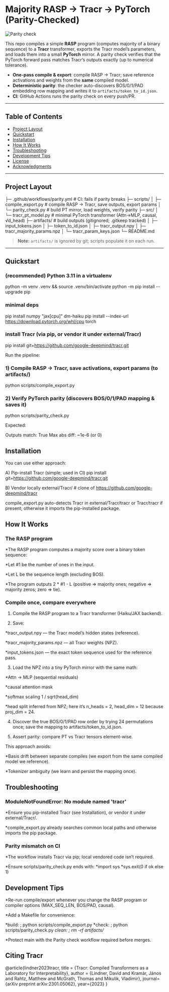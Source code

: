 # Majority RASP → Tracr → PyTorch (Parity-Checked)

![Parity check](https://github.com/DhruvParashar246/Majority-RASP-Program/actions/workflows/parity.yml/badge.svg)

This repo compiles a simple **RASP** program (computes majority of a binary sequence) to a **Tracr** transformer, exports the Tracr model’s parameters, and loads them into a small **PyTorch** mirror. A parity check verifies that the PyTorch forward pass matches Tracr’s outputs exactly (up to numerical tolerance).

- **One-pass compile & export**: compile RASP → Tracr; save reference activations and weights from the **same** compiled model.
- **Deterministic parity**: the checker auto-discovers BOS/0/1/PAD embedding row mapping and writes it to `artifacts/token_to_id.json`.
- **CI**: GitHub Actions runs the parity check on every push/PR.

---

## Table of Contents
- [Project Layout](#project-layout)
- [Quickstart](#quickstart)
- [Installation](#installation)
- [How It Works](#how-it-works)
- [Troubleshooting](#troubleshooting)
- [Development Tips](#development-tips)
- [License](#license)
- [Acknowledgments](#acknowledgments)

---

## Project Layout

├─ .github/workflows/parity.yml # CI: fails if parity breaks
├─ scripts/
│ ├─ compile_export.py # compile RASP → Tracr, save outputs, export params
│ └─ parity_check.py # build PT mirror, load weights, verify parity
├─ src/
│ └─ tracr_pt_model.py # minimal PyTorch transformer (Attn→MLP, causal, √d_head)
├─ artifacts/ # build outputs (gitignored; .gitkeep tracked)
│ ├─ input_tokens.json
│ ├─ token_to_id.json
│ ├─ tracr_output.npy
│ ├─ tracr_majority_params.npz
│ └─ tracr_param_keys.json
└─ README.md


> **Note:** `artifacts/` is ignored by git; scripts populate it on each run.

---

## Quickstart

### (recommended) Python 3.11 in a virtualenv
python -m venv .venv && source .venv/bin/activate
python -m pip install --upgrade pip

### minimal deps
pip install numpy "jax[cpu]" dm-haiku
pip install --index-url https://download.pytorch.org/whl/cpu torch

### install Tracr (via pip, or vendor it under external/Tracr)
pip install git+https://github.com/google-deepmind/tracr.git


Run the pipeline:

### 1) Compile RASP → Tracr, save activations, export params (to artifacts/)
python scripts/compile_export.py

### 2) Verify PyTorch parity (discovers BOS/0/1/PAD mapping & saves it)
python scripts/parity_check.py

Expected:

Outputs match: True
Max abs diff: ~1e-6 (or 0)

## Installation

You can use either approach:

A) Pip-install Tracr (simple; used in CI)
pip install git+https://github.com/google-deepmind/tracr.git

B) Vendor locally
external/Tracr/         # clone of https://github.com/google-deepmind/tracr

compile_export.py auto-detects Tracr in external/Tracr/tracr or Tracr/tracr if present; otherwise it imports the pip-installed package.

## How It Works

### The RASP program

*The RASP program computes a majority score over a binary token sequence:

*Let #1 be the number of ones in the input.

*Let L be the sequence length (excluding BOS).

*The program outputs 2 * #1 - L (positive ⇒ majority ones; negative ⇒ majority zeros; zero ⇒ tie).

### Compile once, compare everywhere

1. Compile the RASP program to a Tracr transformer (Haiku/JAX backend).

2. Save:

  *tracr_output.npy — the Tracr model’s hidden states (reference).

  *tracr_majority_params.npz — all Tracr weights (NPZ).

  *input_tokens.json — the exact token sequence used for the reference pass.

3. Load the NPZ into a tiny PyTorch mirror with the same math:

  *Attn → MLP (sequential residuals)

  *causal attention mask

  *softmax scaling 1 / sqrt(head_dim)

  *head split inferred from NPZ; here it’s n_heads = 2, head_dim = 12 because proj_dim = 24.

4. Discover the true BOS/0/1/PAD row order by trying 24 permutations once; save the mapping to artifacts/token_to_id.json.

5. Assert parity: compare PT vs Tracr tensors element-wise.

This approach avoids:

*Basis drift between separate compiles (we export from the same compiled model we reference).

*Tokenizer ambiguity (we learn and persist the mapping once).

## Troubleshooting

### ModuleNotFoundError: No module named 'tracr'

*Ensure you pip-installed Tracr (see Installation), or vendor it under external/Tracr/.

*compile_export.py already searches common local paths and otherwise imports the pip package.

### Parity mismatch on CI

*The workflow installs Tracr via pip; local vendored code isn’t required.

*Ensure scripts/parity_check.py ends with: 
  *import sys
  *sys.exit(0 if ok else 1)

## Development Tips

*Re-run compile/export whenever you change the RASP program or compiler options (MAX_SEQ_LEN, BOS/PAD, causal).

*Add a Makefile for convenience:

  *build:  ; python scripts/compile_export.py
  *check:  ; python scripts/parity_check.py
  *clean:  ; rm -rf artifacts/*

*Protect main with the Parity check workflow required before merges.

## Citing Tracr

@article{lindner2023tracr,
  title = {Tracr: Compiled Transformers as a Laboratory for Interpretability},
  author = {Lindner, David and Kramár, János and Rahtz, Matthew and McGrath, Thomas and Mikulik, Vladimir},
  journal={arXiv preprint arXiv:2301.05062},
  year={2023}
}
